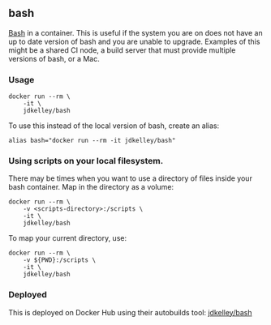 ## bash

[Bash][1] in a container. This is useful if the system you are on does not have an up to date version of bash and you are unable to upgrade. Examples of this might be a shared CI node, a build server that must provide multiple versions of bash, or a Mac.

### Usage

```
docker run --rm \
    -it \
    jdkelley/bash
```

To use this instead of the local version of bash, create an alias:

```
alias bash="docker run --rm -it jdkelley/bash"
```

### Using scripts on your local filesystem.

There may be times when you want to use a directory of files inside your bash container. Map in the directory as a volume:

```
docker run --rm \
    -v <scripts-directory>:/scripts \
    -it \
    jdkelley/bash
```

To map your current directory, use:

```
docker run --rm \
    -v ${PWD}:/scripts \
    -it \
    jdkelley/bash
```

### Deployed

This is deployed on Docker Hub using their autobuilds tool: [jdkelley/bash][2]

[//]: # "LINKS"

[1]: https://www.gnu.org/software/bash/     "GNU Bash"
[2]: https://hub.docker.com/r/jdkelley/bash "jdkelley/bash on Docker Hub"
